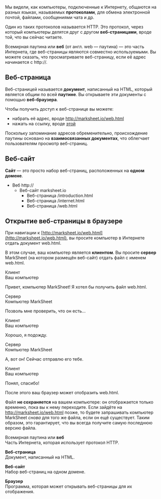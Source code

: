 Мы видели, как компьютеры, подключенные к Интернету, общаются на разных языках, называемых **протоколами**, для обмена электронной почтой, файлами, сообщениями чата и др.

Один из таких протоколов называется HTTP. Это протокол, через который компьютеры делятся друг с другом **веб-страницами**, вроде той, что вы сейчас читаете.

Всемирная паутина или **веб** (от англ. web — паутина) — это часть Интернета, где веб-страницы являются совместно используемыми. Вы можете сказать, что просматриваете веб-страницу, если её адрес начинается с http://.

## Веб-страница

Веб-страницей называется **документ**, написанный на HTML, который является общим по всей **паутине**. Вы открываете эти документы с помощью **веб-браузера**.

Чтобы получить доступ к веб-странице вы можете:

-   набрать её адрес, вроде http://marksheet.io/web.html
-   нажать на ссылку, вроде [этой](https://marksheet.io/internet.html)

Поскольку запоминание адресов обременительно, происхождение паутины основано на **взаимосвязанных документах**, что облегчает пользователям просмотр веб-страниц.

## Веб-сайт

**Сайт** — это просто набор веб-страниц, расположенных на **одном домене**.

-   Веб http://
    -   Веб-сайт marksheet.io
        -   Веб-страница /introduction.html
        -   Веб-страница /internet.html
        -   Веб-страница /web.html

## Открытие веб-страницы в браузере

При навигации к [http://marksheet.io/web.html](http://marksheet.io/web.html), вы просите компьютер в Интернете отдать документ web.html.

В этом случае, ваш компьютер является **клиентом**. Вы просите **сервер** MarkSheet (на котором размещён веб-сайт) отдать файл с именем web.html.

Клиент  
Ваш компьютер

Привет, компьютер MarkSheet! Я хотел бы получить файл web.html.

Сервер  
Компьютер MarkSheet

Позволь мне проверить, что он есть...

Клиент  
Ваш компьютер

Хорошо, я подожду.

Сервер  
Компьютер MarkSheet

А, вот он! Сейчас отправлю его тебе.

Клиент  
Ваш компьютер

Понял, спасибо!

После этого ваш браузер может отобразить web.html.

Файл **не сохраняется** на вашем компьютере: он отображается только временно, пока вы к нему переходите. Если зайдёте на http://marksheet.io/web.html позже, то будете запрашивать компьютер MarkSheet _снова_ для того же файла, если он ещё существует. Таким образом, это гарантирует, что вы всегда получите самую последнюю версию файла.

Всемирная паутина или **веб**  
Часть Интернета, которая использует протокол HTTP.

**Веб-страница**  
Документ, написанный на HTML.

**Веб-сайт**  
Набор веб-страниц на одном домене.

**Браузер**  
Программа, которая может открывать веб-страницы для их отображения.